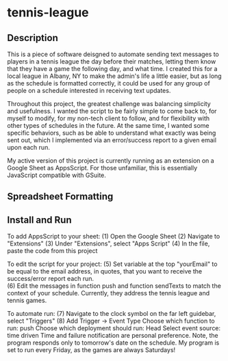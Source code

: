 # tennis-league
## Description 
This is a piece of software deisgned to automate sending text messages to players in a tennis league the day before their matches, letting them know that they have a game the following day, and what time.  I created this for a local league in Albany, NY to make the admin's life a little easier, but as long as the schedule is formatted correctly, it could be used for any group of people on a schedule interested in receiving text updates.

Throughout this project, the greatest challenge was balancing simplicity and usefulness.  I wanted the script to be fairly simple to come back to, for myself to modify, for my non-tech client to follow, and for flexibility with other types of schedules in the future.  At the same time, I wanted some specific behaviors, such as be able to understand what exactly was being sent out, which I implemented via an error/success report to a given email upon each run.  

My active version of this project is currently running as an extension on a Google Sheet as AppsScript.  For those unfamiliar, this is essentially JavaScript compatible with GSuite.

## Spreadsheet Formatting 

## Install and Run
To add AppsScript to your sheet: 
  (1) Open the Google Sheet
  (2) Navigate to "Extensions"
  (3) Under "Extensions", select "Apps Script" 
  (4) In the file, paste the code from this project

To edit the script for your project: 
  (5) Set variable at the top "yourEmail" to be equal to the email address, in quotes, that you want to receive the success/error report each run.  
  (6) Edit the messages in function push and function sendTexts to match the context of your schedule.  Currently, they address the tennis league and tennis games.

To automate run:
  (7) Navigate to the clock symbol on the far left guidebar, select "Triggers"
  (8) Add Trigger -> Event Type 
          Choose which function to run: push
          Choose which deployment should run: Head
          Select event source: time driven
      Time and failure notification are personal preference.  Note, the program responds only to tomorrow's date on the schedule.
      My program is set to run every Friday, as the games are always Saturdays!

